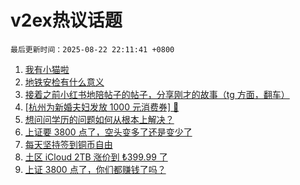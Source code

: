 # v2ex热议话题

`最后更新时间：2025-08-22 22:11:41 +0800`

1. [我有小猫啦](https://www.v2ex.com/t/1154168)
1. [地铁安检有什么意义](https://www.v2ex.com/t/1154197)
1. [接着之前小红书地陪帖子的帖子，分享刚才的故事（tg 方面，翻车）](https://www.v2ex.com/t/1154097)
1. [[杭州为新婚夫妇发放 1000 元消费券] 🤡](https://www.v2ex.com/t/1154122)
1. [想问问学历的问题如何从根本上解决？](https://www.v2ex.com/t/1154218)
1. [上证要 3800 点了，空头变多了还是变少了](https://www.v2ex.com/t/1154178)
1. [每天坚持签到铜币自由](https://www.v2ex.com/t/1154149)
1. [土区 iCloud 2TB 涨价到 ₺399.99 了](https://www.v2ex.com/t/1154125)
1. [上证 3800 点了，你们都赚钱了吗？](https://www.v2ex.com/t/1154212)

